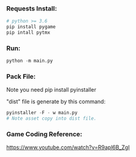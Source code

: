 ### Requests Install:

```python
# python >= 3.6
pip install pygame
pip intall pytmx
```



### Run:

```python
python -m main.py
```



### Pack File:

Note you need pip install pyinstaller

"dist" file is generate by this command:

```python
pyinstaller -F - w main.py
# Note asset copy into dist file.
```



### Game Coding Reference:

https://www.youtube.com/watch?v=R9apl6B_ZgI
